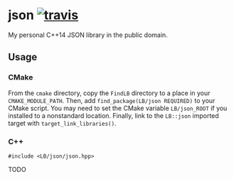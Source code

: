 json [![travis](https://travis-ci.org/LB--/json.svg?branch=C%2B%2B14)](https://travis-ci.org/LB--/json)
====

My personal C++14 JSON library in the public domain.

## Usage
### CMake
From the `cmake` directory, copy the `FindLB` directory to a place in your `CMAKE_MODULE_PATH`.
Then, add `find_package(LB/json REQUIRED)` to your CMake script.
You may need to set the CMake variable `LB/json_ROOT` if you installed to a nonstandard location.
Finally, link to the `LB::json` imported target with `target_link_libraries()`.

### C++
`#include <LB/json/json.hpp>`

TODO
